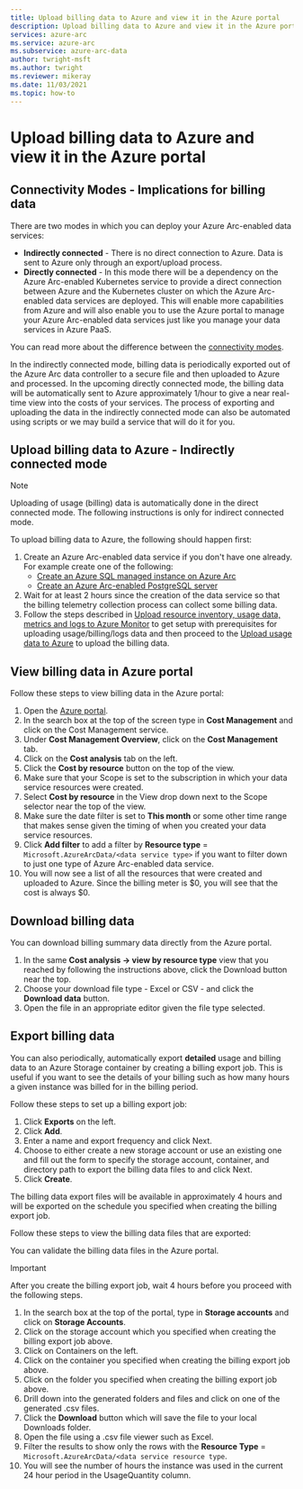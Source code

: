 ```yaml
---
title: Upload billing data to Azure and view it in the Azure portal
description: Upload billing data to Azure and view it in the Azure portal
services: azure-arc
ms.service: azure-arc
ms.subservice: azure-arc-data
author: twright-msft
ms.author: twright
ms.reviewer: mikeray
ms.date: 11/03/2021
ms.topic: how-to
---
```


# Upload billing data to Azure and view it in the Azure portal




## Connectivity Modes - Implications for billing data

There are two modes in which you can deploy your Azure Arc-enabled data services:

- **Indirectly connected** - There is no direct connection to Azure. Data is sent to Azure only through an export/upload process.
- **Directly connected** - In this mode there will be a dependency on the Azure Arc-enabled Kubernetes service to provide a direct connection between Azure and the Kubernetes cluster on which the Azure Arc-enabled data services are deployed. This will enable more capabilities from Azure and will also enable you to use the Azure portal to manage your Azure Arc-enabled data services just like you manage your data services in Azure PaaS.  

You can read more about the difference between the [connectivity modes](./connectivity.md).

In the indirectly connected mode, billing data is periodically exported out of the Azure Arc data controller to a secure file and then uploaded to Azure and processed.  In the upcoming directly connected mode, the billing data will be automatically sent to Azure approximately 1/hour to give a near real-time view into the costs of your services. The process of exporting and uploading the data in the indirectly connected mode can also be automated using scripts or we may build a service that will do it for you.

## Upload billing data to Azure - Indirectly connected mode

> [!NOTE]
> Uploading of usage (billing) data is automatically done in the direct connected mode. The following instructions is only for indirect connected mode. 

To upload billing data to Azure, the following should happen first:

1. Create an Azure Arc-enabled data service if you don't have one already. For example create one of the following:
   - [Create an Azure SQL managed instance on Azure Arc](create-sql-managed-instance.md)
   - [Create an Azure Arc-enabled PostgreSQL server](create-postgresql-hyperscale-server-group.md)
2. Wait for at least 2 hours since the creation of the data service so that the billing telemetry collection process can collect some billing data.
3. Follow the steps described in [Upload resource inventory, usage data, metrics and logs to Azure Monitor](upload-metrics-and-logs-to-azure-monitor.md) to get setup with prerequisites for uploading usage/billing/logs data and then proceed to the [Upload usage data to Azure](upload-usage-data.md) to upload the billing data. 


## View billing data in Azure portal

Follow these steps to view billing data in the Azure portal:

1. Open the [Azure portal](https://portal.azure.com).
1. In the search box at the top of the screen type in **Cost Management** and click on the Cost Management service.
1. Under **Cost Management Overview**, click on the **Cost Management** tab.
1. Click on the **Cost analysis** tab on the left.
1. Click the **Cost by resource** button on the top of the view.
1. Make sure that your Scope is set to the subscription in which your data service resources were created.
1. Select **Cost by resource** in the View drop down next to the Scope selector near the top of the view.
1. Make sure the date filter is set to **This month** or some other time range that makes sense given the timing of when you created your data service resources.
1. Click **Add filter** to add a filter by **Resource type** = `Microsoft.AzureArcData/<data service type>` if you want to filter down to just one type of Azure Arc-enabled data service.
1. You will now see a list of all the resources that were created and uploaded to Azure. Since the billing meter is $0, you will see that the cost is always $0.

## Download billing data

You can download billing summary data directly from the Azure portal.

1. In the same **Cost analysis -> view by resource type** view that you reached by following the instructions above, click the Download button near the top.
1. Choose your download file type - Excel or CSV - and click the **Download data** button.
1. Open the file in an appropriate editor given the file type selected.

## Export billing data

You can also periodically, automatically export **detailed** usage and billing data to an Azure Storage container by creating a billing export job. This is useful if you want to see the details of your billing such as how many hours a given instance was billed for in the billing period.

Follow these steps to set up a billing export job:

1. Click **Exports** on the left.
1. Click **Add**.
1. Enter a name and export frequency and click Next.
1. Choose to either create a new storage account or use an existing one and fill out the form to specify the storage account, container, and directory path to export the billing data files to and click Next.
1. Click **Create**.

The billing data export files will be available in approximately 4 hours and will be exported on the schedule you specified when creating the billing export job.

Follow these steps to view the billing data files that are exported:

You can validate the billing data files in the Azure portal. 

> [!IMPORTANT]
> After you create the billing export job, wait 4 hours before you proceed with the following steps.

1. In the search box at the top of the portal, type in **Storage accounts** and click on **Storage Accounts**.
3. Click on the storage account which you specified when creating the billing export job above.
4. Click on Containers on the left.
5. Click on the container you specified when creating the billing export job above.
6. Click on the folder you specified when creating the billing export job above.
7. Drill down into the generated folders and files and click on one of the generated .csv files.
8. Click the **Download** button which will save the file to your local Downloads folder.
9. Open the file using a .csv file viewer such as Excel.
10. Filter the results to show only the rows with the **Resource Type** = `Microsoft.AzureArcData/<data service resource type`.
11. You will see the number of hours the instance was used in the current 24 hour period in the UsageQuantity column.
